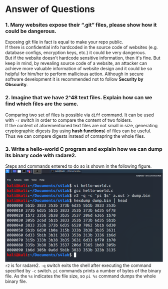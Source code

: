 # Answer of Questions  
### 1. Many websites expose their “.git” files, please show how it could be dangerous.  
Exposing git file in fact is equal to make your repo public.  
If there is confidential info hardcoded in the source code of websites (e.g. database configs, encryption keys, etc.) it could be very dangerous.  
But if the website doesn't hardcode sensitive information, then it's fine. But keep in mind, by revealing source code of a website, an attacker can achieve more valuable information of website design and it could be so helpful for him/her to perform mallicious action. Although in secure software development it is recommended not to follow **Security by Obscurity**.  
### 2. Imagine that we have 2^48 text files. Explain how can we find which files are the same.  
Comparing two set of files is possible via `diff` command. It can be used with `-r` switch in order to compare the content of two folders.  
If the content of aforementioned text files are not small in size, generating cryptographic digests (by using **hash functions**) of files can be useful. Thus we can compare digests instead of comapring the whole files.  
### 3. Write a hello-world C program and explain how we can dump its binary code with radare2.  
Steps and commands entered to do so is shown in the following figure.  
![radare2](radare2.png)  
`r2` is for radare2. `-q` switch exits the shell after executing the command specified by `-c` switch. `pi` commands prints a number of bytes of the binary file. As the `%s` indicates the file size, so `pi %s` command dumps the whole binary file.  
